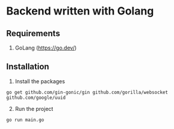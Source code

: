 # Backend written with Golang

## Requirements

1. GoLang (https://go.dev/)

## Installation

1. Install the packages

```
go get github.com/gin-gonic/gin github.com/gorilla/websocket github.com/google/uuid
```

2. Run the project

```
go run main.go
```
